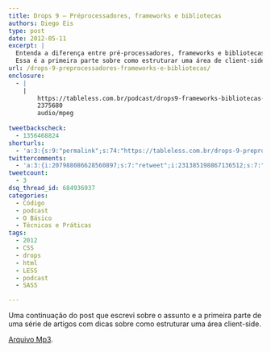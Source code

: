 ```yaml
---
title: Drops 9 – Préprocessadores, frameworks e bibliotecas
authors: Diego Eis
type: post
date: 2012-05-11
excerpt: |
  Entenda a diferença entre pré-processadores, frameworks e bibliotecas de CSS.
  Essa é a primeira parte sobre como estruturar uma área de client-side.
url: /drops-9-preprocessadores-frameworks-e-bibliotecas/
enclosure:
  - |
    |
        https://tableless.com.br/podcast/drops9-frameworks-bibliotecas-preprocessadores.mp3
        2375680
        audio/mpeg
        
tweetbackscheck:
  - 1356468824
shorturls:
  - 'a:3:{s:9:"permalink";s:74:"https://tableless.com.br/drops-9-preprocessadores-frameworks-e-bibliotecas/";s:7:"tinyurl";s:26:"https://tinyurl.com/6n5yhoq";s:4:"isgd";s:19:"https://is.gd/SLJpqw";}'
twittercomments:
  - 'a:3:{i:207988086628560897;s:7:"retweet";i:231385198867136512;s:7:"retweet";i:231383411456086016;s:7:"retweet";}'
tweetcount:
  - 3
dsq_thread_id: 684936937
categories:
  - Código
  - podcast
  - O Básico
  - Técnicas e Práticas
tags:
  - 2012
  - CSS
  - drops
  - html
  - LESS
  - podcast
  - SASS

---
```

Uma continuação do post que escrevi sobre o assunto e a primeira parte de uma série de artigos com dicas sobre como estruturar uma área client-side.



[Arquivo Mp3][1].

 [1]: https://tableless.com.br/podcast/drops9-frameworks-bibliotecas-preprocessadores.mp3
